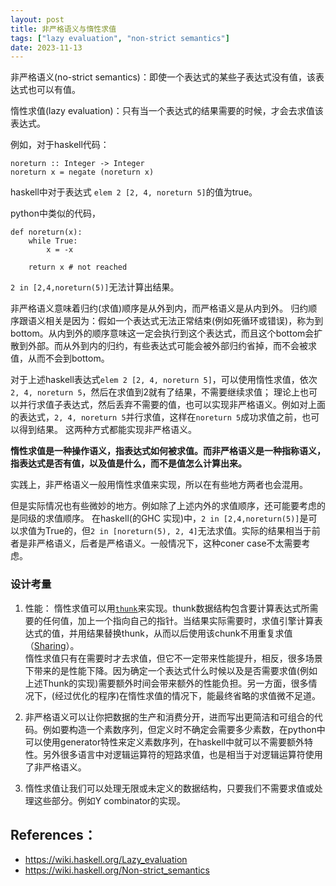 ```yaml
---
layout: post
title: 非严格语义与惰性求值
tags: ["lazy evaluation", "non-strict semantics"]
date: 2023-11-13
---
```


非严格语义(no-strict semantics)：即使一个表达式的某些子表达式没有值，该表达式也可以有值。

惰性求值(lazy evaluation)：只有当一个表达式的结果需要的时候，才会去求值该表达式。

例如，对于haskell代码：
```
noreturn :: Integer -> Integer
noreturn x = negate (noreturn x)
```

haskell中对于表达式 `elem 2 [2, 4, noreturn 5]`的值为true。

python中类似的代码，
```
def noreturn(x):
    while True:
        x = -x

    return x # not reached

```
`2 in [2,4,noreturn(5)]`无法计算出结果。

非严格语义意味着归约(求值)顺序是从外到内，而严格语义是从内到外。
归约顺序跟语义相关是因为：假如一个表达式无法正常结束(例如死循环或错误)，称为到bottom。从内到外的顺序意味这一定会执行到这个表达式，而且这个bottom会扩散到外部。而从外到内的归约，有些表达式可能会被外部归约省掉，而不会被求值，从而不会到bottom。

对于上述haskell表达式`elem 2 [2, 4, noreturn 5]`，可以使用惰性求值，依次`2, 4, noreturn 5`，然后在求值到2就有了结果，不需要继续求值；
理论上也可以并行求值子表达式，然后丢弃不需要的值，也可以实现非严格语义。例如对上面的表达式，`2, 4, noreturn 5`并行求值，这样在`noreturn 5`成功求值之前，也可以得到结果。
这两种方式都能实现非严格语义。

**惰性求值是一种操作语义，指表达式如何被求值。而非严格语义是一种指称语义，指表达式是否有值，以及值是什么，而不是值怎么计算出来。**

实践上，非严格语义一般用惰性求值来实现，所以在有些地方两者也会混用。

但是实际情况也有些微妙的地方。例如除了上述内外的求值顺序，还可能要考虑的是同级的求值顺序。
在haskell(的GHC 实现)中，`2 in [2,4,noreturn(5)]`是可以求值为True的，但`2 in [noreturn(5), 2, 4]`无法求值。实际的结果相当于前者是非严格语义，后者是严格语义。一般情况下，这种coner case不太需要考虑。

### 设计考量
1. 性能：
  惰性求值可以用[`thunk`](https://wiki.haskell.org/Thunk)来实现。thunk数据结构包含要计算表达式所需要的任何值，加上一个指向自己的指针。当结果实际需要时，求值引擎计算表达式的值，并用结果替换thunk，从而以后使用该chunk不用重复求值（[Sharing](https://wiki.haskell.org/Sharing)）。  
  惰性求值只有在需要时才去求值，但它不一定带来性能提升，相反，很多场景下带来的是性能下降。因为确定一个表达式什么时候以及是否需要求值(例如上述Thunk的实现)需要额外时间会带来额外的性能负担。另一方面，很多情况下，(经过优化的程序)在惰性求值的情况下，能最终省略的求值微不足道。

2. 非严格语义可以让你把数据的生产和消费分开，进而写出更简洁和可组合的代码。例如要构造一个素数序列，但定义时不确定会需要多少素数，在python中可以使用generator特性来定义素数序列，在haskell中就可以不需要额外特性。另外很多语言中对逻辑运算符的短路求值，也是相当于对逻辑运算符使用了非严格语义。

3. 惰性求值让我们可以处理无限或未定义的数据结构，只要我们不需要求值或处理这些部分。例如Y combinator的实现。

## References：
- https://wiki.haskell.org/Lazy_evaluation
- https://wiki.haskell.org/Non-strict_semantics
